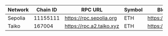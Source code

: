 | Network | Chain ID | RPC URL                  | Symbol | Block Explorer URL            |
|---------|----------|--------------------------|--------|-------------------------------|
| Sepolia | 11155111 | https://rpc.sepolia.org  | ETH    | https://sepolia.etherscan.io/ |
| Taiko   | 167004   | https://rpc.a2.taiko.xyz | ETH    | https://explorer.a2.taiko.xyz |
